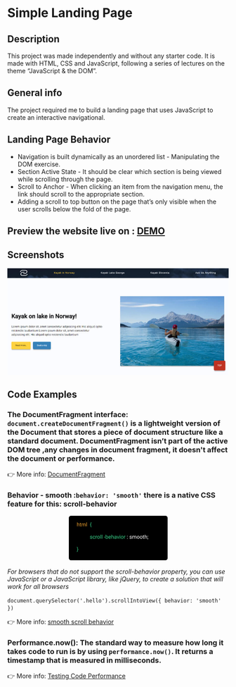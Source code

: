 # Simple Landing Page

## Description 
This project was made independently and without any starter code. It is made with HTML, CSS and JavaScript, following a series of lectures on the theme “JavaScript & the DOM”.

## General info
The project required me to build a landing page that uses JavaScript to create an interactive navigational.

## Landing Page Behavior

* Navigation is built dynamically as an unordered list - Manipulating the DOM exercise.
* Section Active State - It should be clear which section is being viewed while scrolling through the page.
* Scroll to Anchor - When clicking an item from the navigation menu, the link should scroll to the appropriate section.
* Adding a scroll to top button on the page that’s only visible when the user scrolls below the fold of the page.

## Preview the website live on : [DEMO](https://carolinafledgling.github.io/Simple-Landing-Page-/)

## Screenshots
![](assets/img/image-github.jpg)

## Code Examples

### The DocumentFragment interface: `document.createDocumentFragment()`  is a lightweight version of the Document that stores a piece of document structure like a standard document. DocumentFragment isn’t part of the active DOM tree ,any changes in document fragment, it doesn't affect the document or performance.

👉 More info: [DocumentFragment](https://developer.mozilla.org/en-US/docs/Web/API/DocumentFragment?fbclid=IwAR1MqMUEumETf5qHSclfQxLIIcJj2sQ7YgGiGoovXNW9VNcU6PX-vjqQBU4-/)



### Behavior - smooth :`behavior: 'smooth'` there is a native CSS feature for this: scroll-behavior

<p align="center">
  <img src="assets/img/smooth.jpg"/>
</p>

_For browsers that do not support the scroll-behavior property, you can use JavaScript or a JavaScript library, like jQuery, to create a solution that will work for all browsers_

`document.querySelector('.hello').scrollIntoView({ behavior: 'smooth' })`

👉 More info: [smooth scroll behavior](http://iamdustan.com/smoothscroll/)


### Performance.now(): The standard way to measure how long it takes code to run is by using `performance.now()`. It  returns a timestamp that is measured in milliseconds.

👉 More info: [Testing Code Performance](https://developer.mozilla.org/en-US/docs/Web/API/Performance/now)



